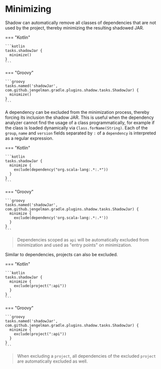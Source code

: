 # Minimizing

Shadow can automatically remove all classes of dependencies that are not used by the project, thereby minimizing the
resulting shadowed JAR.

=== "Kotlin"

    ```kotlin
    tasks.shadowJar {
      minimize()
    }
    ```

=== "Groovy"

    ```groovy
    tasks.named('shadowJar', com.github.jengelman.gradle.plugins.shadow.tasks.ShadowJar) {
      minimize()
    }
    ```

A dependency can be excluded from the minimization process, thereby forcing its inclusion the shadow JAR.
This is useful when the dependency analyzer cannot find the usage of a class programmatically, for example if the class
is loaded dynamically via `Class.forName(String)`. Each of the `group`, `name` and `version` fields separated by `:` of
a `dependency` is interpreted as a regular expression.

=== "Kotlin"

    ```kotlin
    tasks.shadowJar {
      minimize {
        exclude(dependency("org.scala-lang:.*:.*"))
      }
    }
    ```

=== "Groovy"

    ```groovy
    tasks.named('shadowJar', com.github.jengelman.gradle.plugins.shadow.tasks.ShadowJar) {
      minimize {
        exclude(dependency('org.scala-lang:.*:.*'))
      }
    }
    ```

> Dependencies scoped as `api` will be automatically excluded from minimization and used as "entry points" on
> minimization.

Similar to dependencies, projects can also be excluded.

=== "Kotlin"

    ```kotlin
    tasks.shadowJar {
      minimize {
        exclude(project(":api"))
      }
    }
    ```

=== "Groovy"

    ```groovy
    tasks.named('shadowJar', com.github.jengelman.gradle.plugins.shadow.tasks.ShadowJar) {
      minimize {
        exclude(project(":api"))
      }
    }
    ```

> When excluding a `project`, all dependencies of the excluded `project` are automatically
> excluded as well.
